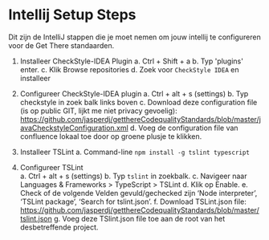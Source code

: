 # Intellij Setup Steps 
Dit zijn de IntelliJ stappen die je moet nemen om jouw intellij te configureren voor de Get There standaarden. 

1.	Installeer CheckStyle-IDEA Plugin
  a.	Ctrl + Shift + a 
  b.	Typ 'plugins' enter. 
  c.	Klik Browse repositories 
  d.	Zoek voor `CheckStyle IDEA` en installeer

2.	Configureer CheckStyle-IDEA plugin
  a.	Ctrl + alt + s (settings) 
  b.	Typ checkstyle in zoek balk links boven 
  c.	Download deze configuration file (is op public GIT, lijkt me niet privacy gevoelig): https://github.com/jasperdj/getthereCodequalityStandards/blob/master/javaCheckstyleConfiguration.xml
  d.	Voeg de configuration file van confluence lokaal toe door op groene plusje te klikken.

3.	Installeer TSLint
  a.	Command-line `npm install -g tslint typescript` 

4.	Configureer TSLint  
  a.	Ctrl + alt + s (settings)
  b.	Typ `tslint` in zoekbalk.
  c.	Navigeer naar Languages & Frameworks > TypeScript > TSLint 
  d.	Klik op Enable. 
  e.	Check of de volgende Velden gevuld/gechecked zijn ‘Node interpreter’, ‘TSLint package’, ‘Search for tslint.json’. 
  f.	Download TSLint.json file: 
    https://github.com/jasperdj/getthereCodequalityStandards/blob/master/tslint.json 
  g.	Voeg deze TSlint.json file toe aan de root van het desbetreffende project. 
